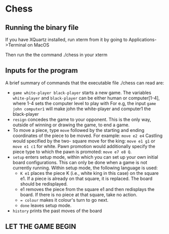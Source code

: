 # Chess

## Running the binary file 
If you have XQuartz installed, run xterm from it by going to Applications->Terminal on MacOS

Then run the the command ./chess in your xterm

## Inputs for the program
A brief summary of commands that the executable file ./chess can read are:

- `game white-player black-player` starts a new game. The variables `white-player` and
`black-player` can be either human or computer[1-4], where 1-4 sets the computer level to play with
For e.g, the input `game john computer1` will make john the white-player and computer1 the black-player
- `resign` concedes the game to your opponent. This is the only way, outside of winning or
drawing the game, to end a game.
- To move a piece, type `move` followed by the starting and ending coordinates of
the piece to be moved. For example: `move e2 e4` Castling would specified by the two-
square move for the king: `move e1 g1` or `move e1 c1` for white. Pawn promotion would
additionally specify the piece type to which the pawn is promoted: `move e7 e8 Q`.
- `setup` enters setup mode, within which you can set up your own initial board configurations.
This can only be done when a game is not currently running. Within setup mode, the
following language is used:
  - `K e1` places the piece K (i.e., white king in this case) on the square e1. If a piece is
already on that square, it is replaced. The board should be redisplayed.
  - e1 removes the piece from the square e1 and then redisplays the board. If there is no
piece at that square, take no action.
  - `= colour` makes it colour's turn to go next.
  - `done` leaves setup mode.
- `history` prints the past moves of the board


## LET THE GAME BEGIN
